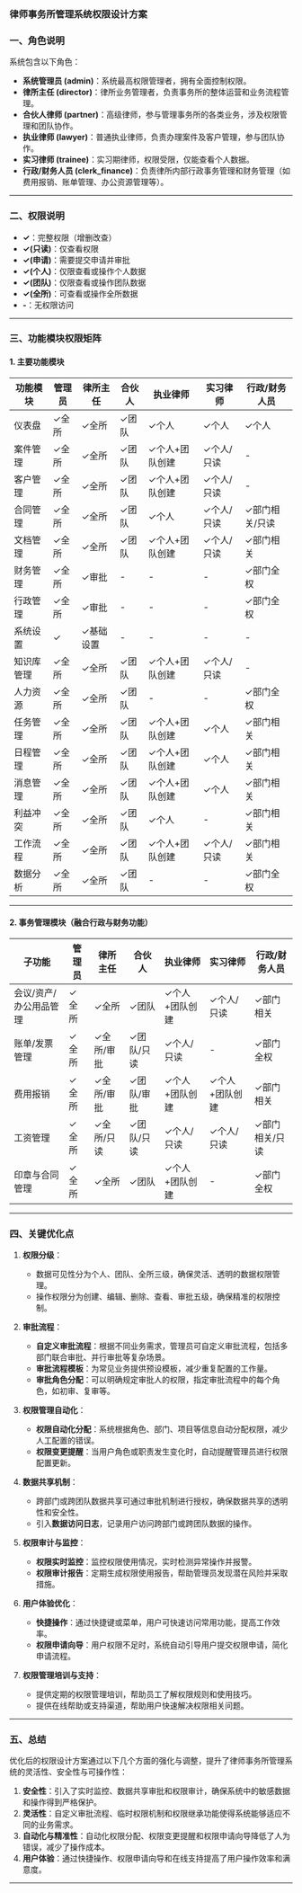 ### **律师事务所管理系统权限设计方案**



### 一、角色说明

系统包含以下角色：

- **系统管理员 (admin)**：系统最高权限管理者，拥有全面控制权限。
- **律所主任 (director)**：律所业务管理者，负责事务所的整体运营和业务流程管理。
- **合伙人律师 (partner)**：高级律师，参与管理事务所的各类业务，涉及权限管理和团队协作。
- **执业律师 (lawyer)**：普通执业律师，负责办理案件及客户管理，参与团队协作。
- **实习律师 (trainee)**：实习期律师，权限受限，仅能查看个人数据。
- **行政/财务人员 (clerk_finance)**：负责律所内部行政事务管理和财务管理（如费用报销、账单管理、办公资源管理等）。
  
---

### 二、权限说明

- **✓**：完整权限（增删改查）
- **✓(只读)**：仅查看权限
- **✓(申请)**：需要提交申请并审批
- **✓(个人)**：仅限查看或操作个人数据
- **✓(团队)**：仅限查看或操作团队数据
- **✓(全所)**：可查看或操作全所数据
- **-**：无权限访问

---

### 三、功能模块权限矩阵

#### 1. **主要功能模块**

| 功能模块       | 管理员 | 律所主任 | 合伙人 | 执业律师 | 实习律师 | 行政/财务人员 |
|----------------|--------|----------|--------|----------|----------|---------------|
| 仪表盘         | ✓全所  | ✓全所    | ✓团队  | ✓个人    | ✓个人    | ✓个人         |
| 案件管理       | ✓全所  | ✓全所    | ✓团队  | ✓个人+团队创建 | ✓个人/只读 | -             |
| 客户管理       | ✓全所  | ✓全所    | ✓团队  | ✓个人+团队创建 | ✓个人/只读 | -             |
| 合同管理       | ✓全所  | ✓全所    | ✓团队  | ✓个人    | ✓个人/只读 | ✓部门相关/只读|
| 文档管理       | ✓全所  | ✓全所    | ✓团队  | ✓个人+团队创建 | ✓个人/只读 | ✓部门相关     |
| 财务管理       | ✓全所  | ✓审批    | -      | -        | -         | ✓部门全权     |
| 行政管理       | ✓全所  | ✓审批    | -      | -        | -         | ✓部门全权     |
| 系统设置       | ✓      | ✓基础设置 | -      | -        | -         | -             |
| 知识库管理     | ✓全所  | ✓全所    | ✓团队  | ✓个人+团队创建 | ✓个人/只读 | -             |
| 人力资源       | ✓全所  | ✓全所    | ✓团队  | -        | -         | ✓部门全权     |
| 任务管理       | ✓全所  | ✓全所    | ✓团队  | ✓个人+团队创建 | ✓个人    | ✓部门相关     |
| 日程管理       | ✓全所  | ✓全所    | ✓团队  | ✓个人+团队创建 | ✓个人    | ✓部门相关     |
| 消息管理       | ✓全所  | ✓全所    | ✓团队  | ✓个人+团队创建 | ✓个人    | ✓部门相关     |
| 利益冲突       | ✓全所  | ✓全所    | ✓团队  | ✓个人    | -         | ✓部门相关     |
| 工作流程       | ✓全所  | ✓全所    | ✓团队  | ✓个人+团队创建 | ✓个人/只读 | ✓部门相关     |
| 数据分析       | ✓全所  | ✓全所    | ✓团队  | -        | -         | ✓部门全权     |

---

#### 2. **事务管理模块**（融合行政与财务功能）

| 子功能             | 管理员 | 律所主任 | 合伙人 | 执业律师 | 实习律师 | 行政/财务人员 |
|--------------------|--------|----------|--------|----------|----------|---------------|
| 会议/资产/办公用品管理 | ✓全所  | ✓全所    | ✓团队  | ✓个人+团队创建 | ✓个人/只读 | ✓部门相关    |
| 账单/发票管理         | ✓全所  | ✓全所/审批 | ✓团队/只读 | ✓个人/只读 | -        | ✓部门全权     |
| 费用报销             | ✓全所  | ✓全所/审批 | ✓团队/审批 | ✓个人+团队创建 | ✓个人+团队创建 | ✓部门相关    |
| 工资管理             | ✓全所  | ✓全所/只读 | ✓团队/只读 | ✓个人/只读 | ✓个人/只读 | ✓部门相关/只读|
| 印章与合同管理         | ✓全所  | ✓全所    | ✓团队  | ✓个人+团队创建 | -        | ✓部门全权    |

---

### 四、关键优化点

1. **权限分级**：
   - 数据可见性分为个人、团队、全所三级，确保灵活、透明的数据权限管理。
   - 操作权限分为创建、编辑、删除、查看、审批五级，确保精准的权限控制。

2. **审批流程**：
   - **自定义审批流程**：根据不同业务需求，管理员可自定义审批流程，包括多部门联合审批、并行审批等复杂场景。
   - **审批流程模板**：为常见业务提供预设模板，减少重复配置的工作量。
   - **审批角色分配**：可以明确规定审批人的权限，指定审批流程中的每个角色，如初审、复审等。

3. **权限管理自动化**：
   - **权限自动化分配**：系统根据角色、部门、项目等信息自动分配权限，减少人工配置的错误。
   - **权限变更提醒**：当用户角色或职责发生变化时，自动提醒管理员进行权限配置更新。

4. **数据共享机制**：
   - 跨部门或跨团队数据共享可通过审批机制进行授权，确保数据共享的透明性和安全性。
   - 引入**数据访问日志**，记录用户访问跨部门或跨团队数据的操作。

5. **权限审计与监控**：
   - **权限实时监控**：监控权限使用情况，实时检测异常操作并报警。
   - **权限审计报告**：定期生成权限使用报告，帮助管理员发现潜在风险并采取措施。

6. **用户体验优化**：
   - **快捷操作**：通过快捷键或菜单，用户可快速访问常用功能，提高工作效率。
   - **权限申请向导**：用户权限不足时，系统自动引导用户提交权限申请，简化申请流程。

7. **权限管理培训与支持**：
   - 提供定期的权限管理培训，帮助员工了解权限规则和使用技巧。
   - 提供在线帮助或支持渠道，帮助用户快速解决权限相关问题。

---

### 五、总结

优化后的权限设计方案通过以下几个方面的强化与调整，提升了律师事务所管理系统的灵活性、安全性与可操作性：

1. **安全性**：引入了实时监控、数据共享审批和权限审计，确保系统中的敏感数据和操作得到严格保护。
2. **灵活性**：自定义审批流程、临时权限机制和权限继承功能使得系统能够适应不同的业务需求。
3. **自动化与精准性**：自动化权限分配、权限变更提醒和权限申请向导降低了人为错误，减少了操作成本。
4. **用户体验**：通过快捷操作、权限申请向导和在线支持提高了用户操作效率和满意度。

---

